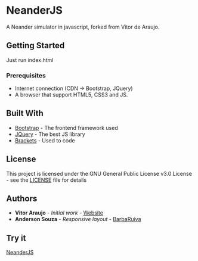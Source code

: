 # NeanderJS

A Neander simulator in javascript, forked from Vitor de Araujo.

## Getting Started

Just run index.html

### Prerequisites

* Internet connection (CDN -> Bootstrap, JQuery)
* A browser that support HTML5, CSS3 and JS.

## Built With

* [Bootstrap](http://www.getbootstrap.com/) - The frontend framework used
* [JQuery](http://jquery.com/) - The best JS library
* [Brackets](http://brackets.io/) - Used to code

## License

This project is licensed under the GNU General Public License v3.0 License - see the [LICENSE](LICENSE) file for details

## Authors

* **Vitor Araujo** - *Initial work* - [Website](http://inf.ufrgs.br/~vbuaraujo/)
* **Anderson Souza** - *Responsive layout* - [BarbaRuiva](http://barbaruiva.xyz/)

## Try it

[NeanderJS](http://barbaruiva.xyz/neanderjs)

